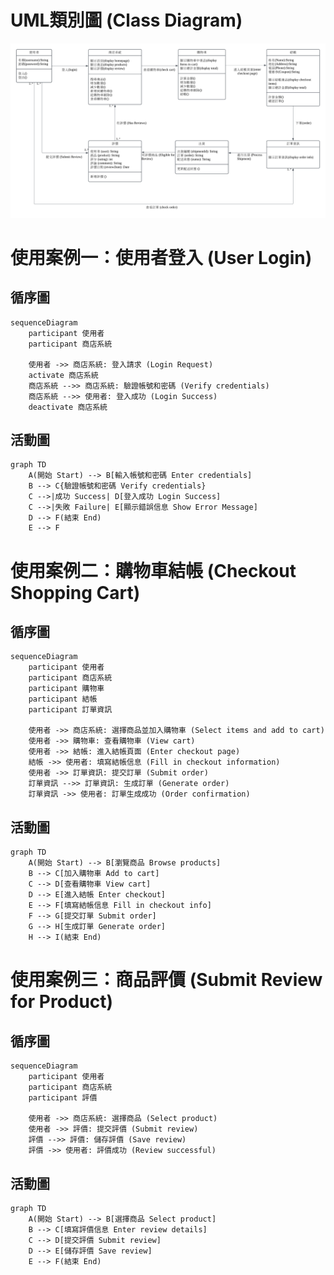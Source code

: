 # UML類別圖 (Class Diagram)
![image](UML類別圖.png)

# 使用案例一：使用者登入 (User Login)
## 循序圖
```mermaid
sequenceDiagram
    participant 使用者
    participant 商店系統

    使用者 ->> 商店系統: 登入請求 (Login Request)
    activate 商店系統
    商店系統 -->> 商店系統: 驗證帳號和密碼 (Verify credentials)
    商店系統 -->> 使用者: 登入成功 (Login Success)
    deactivate 商店系統
```
## 活動圖
```mermaid
graph TD
    A(開始 Start) --> B[輸入帳號和密碼 Enter credentials]
    B --> C{驗證帳號和密碼 Verify credentials}
    C -->|成功 Success| D[登入成功 Login Success]
    C -->|失敗 Failure| E[顯示錯誤信息 Show Error Message]
    D --> F(結束 End)
    E --> F
```
# 使用案例二：購物車結帳 (Checkout Shopping Cart)
## 循序圖
```mermaid
sequenceDiagram
    participant 使用者
    participant 商店系統
    participant 購物車
    participant 結帳
    participant 訂單資訊

    使用者 ->> 商店系統: 選擇商品並加入購物車 (Select items and add to cart)
    使用者 ->> 購物車: 查看購物車 (View cart)
    使用者 ->> 結帳: 進入結帳頁面 (Enter checkout page)
    結帳 ->> 使用者: 填寫結帳信息 (Fill in checkout information)
    使用者 ->> 訂單資訊: 提交訂單 (Submit order)
    訂單資訊 -->> 訂單資訊: 生成訂單 (Generate order)
    訂單資訊 ->> 使用者: 訂單生成成功 (Order confirmation)
```
## 活動圖
```mermaid
graph TD
    A(開始 Start) --> B[瀏覽商品 Browse products]
    B --> C[加入購物車 Add to cart]
    C --> D[查看購物車 View cart]
    D --> E[進入結帳 Enter checkout]
    E --> F[填寫結帳信息 Fill in checkout info]
    F --> G[提交訂單 Submit order]
    G --> H[生成訂單 Generate order]
    H --> I(結束 End)
```
# 使用案例三：商品評價 (Submit Review for Product)
## 循序圖
```mermaid
sequenceDiagram
    participant 使用者
    participant 商店系統
    participant 評價

    使用者 ->> 商店系統: 選擇商品 (Select product)
    使用者 ->> 評價: 提交評價 (Submit review)
    評價 -->> 評價: 儲存評價 (Save review)
    評價 ->> 使用者: 評價成功 (Review successful)
```
## 活動圖
```mermaid
graph TD
    A(開始 Start) --> B[選擇商品 Select product]
    B --> C[填寫評價信息 Enter review details]
    C --> D[提交評價 Submit review]
    D --> E[儲存評價 Save review]
    E --> F(結束 End)
```
